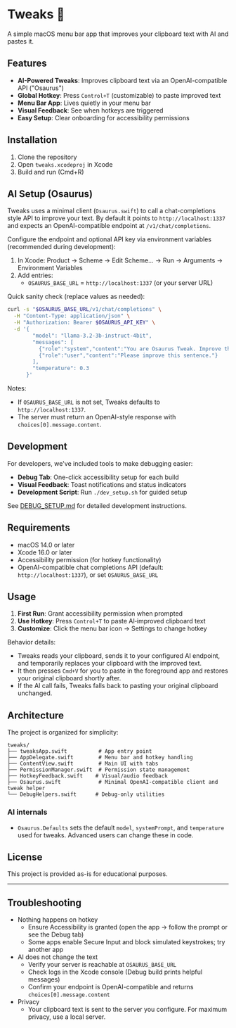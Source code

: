 # Tweaks 🎯

A simple macOS menu bar app that improves your clipboard text with AI and pastes it.

## Features

- **AI-Powered Tweaks**: Improves clipboard text via an OpenAI-compatible API ("Osaurus")
- **Global Hotkey**: Press `Control+T` (customizable) to paste improved text
- **Menu Bar App**: Lives quietly in your menu bar
- **Visual Feedback**: See when hotkeys are triggered
- **Easy Setup**: Clear onboarding for accessibility permissions

## Installation

1. Clone the repository
2. Open `tweaks.xcodeproj` in Xcode
3. Build and run (Cmd+R)

## AI Setup (Osaurus)

Tweaks uses a minimal client (`Osaurus.swift`) to call a chat-completions style API to improve your text. By default it points to `http://localhost:1337` and expects an OpenAI-compatible endpoint at `/v1/chat/completions`.

Configure the endpoint and optional API key via environment variables (recommended during development):

1. In Xcode: Product → Scheme → Edit Scheme… → Run → Arguments → Environment Variables
2. Add entries:
   - `OSAURUS_BASE_URL` = `http://localhost:1337` (or your server URL)

Quick sanity check (replace values as needed):

```bash
curl -s "$OSAURUS_BASE_URL/v1/chat/completions" \
  -H "Content-Type: application/json" \
  -H "Authorization: Bearer $OSAURUS_API_KEY" \
  -d '{
        "model": "llama-3.2-3b-instruct-4bit",
        "messages": [
          {"role":"system","content":"You are Osaurus Tweak. Improve the text."},
          {"role":"user","content":"Please improve this sentence."}
        ],
        "temperature": 0.3
      }'
```

Notes:

- If `OSAURUS_BASE_URL` is not set, Tweaks defaults to `http://localhost:1337`.
- The server must return an OpenAI-style response with `choices[0].message.content`.

## Development

For developers, we've included tools to make debugging easier:

- **Debug Tab**: One-click accessibility setup for each build
- **Visual Feedback**: Toast notifications and status indicators
- **Development Script**: Run `./dev_setup.sh` for guided setup

See [DEBUG_SETUP.md](DEBUG_SETUP.md) for detailed development instructions.

## Requirements

- macOS 14.0 or later
- Xcode 16.0 or later
- Accessibility permission (for hotkey functionality)
- OpenAI-compatible chat completions API (default: `http://localhost:1337`), or set `OSAURUS_BASE_URL`

## Usage

1. **First Run**: Grant accessibility permission when prompted
2. **Use Hotkey**: Press `Control+T` to paste AI‑improved clipboard text
3. **Customize**: Click the menu bar icon → Settings to change hotkey

Behavior details:

- Tweaks reads your clipboard, sends it to your configured AI endpoint, and temporarily replaces your clipboard with the improved text.
- It then presses `Cmd+V` for you to paste in the foreground app and restores your original clipboard shortly after.
- If the AI call fails, Tweaks falls back to pasting your original clipboard unchanged.

## Architecture

The project is organized for simplicity:

```
tweaks/
├── tweaksApp.swift          # App entry point
├── AppDelegate.swift        # Menu bar and hotkey handling
├── ContentView.swift        # Main UI with tabs
├── PermissionManager.swift  # Permission state management
├── HotkeyFeedback.swift    # Visual/audio feedback
├── Osaurus.swift            # Minimal OpenAI-compatible client and tweak helper
└── DebugHelpers.swift      # Debug-only utilities
```

### AI internals

- `Osaurus.Defaults` sets the default `model`, `systemPrompt`, and `temperature` used for tweaks. Advanced users can change these in code.

## License

This project is provided as-is for educational purposes.

---

## Troubleshooting

- Nothing happens on hotkey
  - Ensure Accessibility is granted (open the app → follow the prompt or see the Debug tab)
  - Some apps enable Secure Input and block simulated keystrokes; try another app
- AI does not change the text
  - Verify your server is reachable at `OSAURUS_BASE_URL`
  - Check logs in the Xcode console (Debug build prints helpful messages)
  - Confirm your endpoint is OpenAI-compatible and returns `choices[0].message.content`
- Privacy
  - Your clipboard text is sent to the server you configure. For maximum privacy, use a local server.
